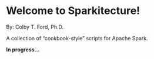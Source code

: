 # Welcome to Sparkitecture!

By: Colby T. Ford, Ph.D.

A collection of “cookbook-style” scripts for Apache Spark.

__In progress...__

